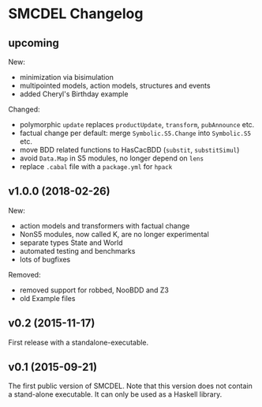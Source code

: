 # SMCDEL Changelog

## upcoming

New:

- minimization via bisimulation
- multipointed models, action models, structures and events
- added Cheryl's Birthday example

Changed:

- polymorphic `update` replaces `productUpdate`, `transform`, `pubAnnounce` etc.
- factual change per default: merge `Symbolic.S5.Change` into `Symbolic.S5` etc.
- move BDD related functions to HasCacBDD (`substit`, `substitSimul`)
- avoid `Data.Map` in S5 modules, no longer depend on `lens`
- replace `.cabal` file with a `package.yml` for `hpack`


## v1.0.0  (2018-02-26)

New:

- action models and transformers with factual change
- NonS5 modules, now called K, are no longer experimental
- separate types State and World
- automated testing and benchmarks
- lots of bugfixes

Removed:

- removed support for robbed, NooBDD and Z3
- old Example files


## v0.2  (2015-11-17)

First release with a standalone-executable.


## v0.1  (2015-09-21)

The first public version of SMCDEL. Note that this version does not contain a
stand-alone executable. It can only be used as a Haskell library.
